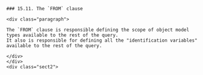     ### 15.11. The `FROM` clause

    <div class="paragraph">

    The `FROM` clause is responsible defining the scope of object model types available to the rest of the query.
    It also is responsible for defining all the "identification variables" available to the rest of the query.

    </div>
    </div>
    <div class="sect2">